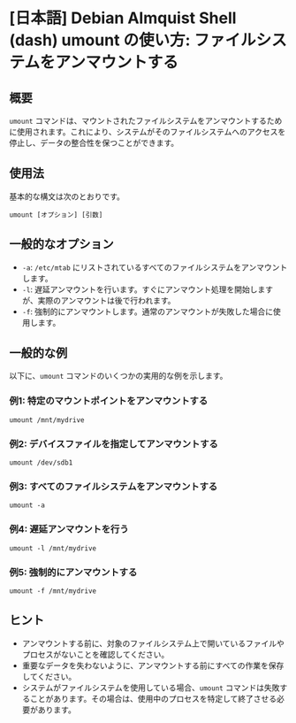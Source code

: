 # [日本語] Debian Almquist Shell (dash) umount の使い方: ファイルシステムをアンマウントする

## 概要
`umount` コマンドは、マウントされたファイルシステムをアンマウントするために使用されます。これにより、システムがそのファイルシステムへのアクセスを停止し、データの整合性を保つことができます。

## 使用法
基本的な構文は次のとおりです。

```
umount [オプション] [引数]
```

## 一般的なオプション
- `-a`: `/etc/mtab` にリストされているすべてのファイルシステムをアンマウントします。
- `-l`: 遅延アンマウントを行います。すぐにアンマウント処理を開始しますが、実際のアンマウントは後で行われます。
- `-f`: 強制的にアンマウントします。通常のアンマウントが失敗した場合に使用します。

## 一般的な例
以下に、`umount` コマンドのいくつかの実用的な例を示します。

### 例1: 特定のマウントポイントをアンマウントする
```
umount /mnt/mydrive
```

### 例2: デバイスファイルを指定してアンマウントする
```
umount /dev/sdb1
```

### 例3: すべてのファイルシステムをアンマウントする
```
umount -a
```

### 例4: 遅延アンマウントを行う
```
umount -l /mnt/mydrive
```

### 例5: 強制的にアンマウントする
```
umount -f /mnt/mydrive
```

## ヒント
- アンマウントする前に、対象のファイルシステム上で開いているファイルやプロセスがないことを確認してください。
- 重要なデータを失わないように、アンマウントする前にすべての作業を保存してください。
- システムがファイルシステムを使用している場合、`umount` コマンドは失敗することがあります。その場合は、使用中のプロセスを特定して終了させる必要があります。